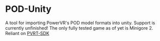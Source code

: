 # POD-Unity
A tool for importing PowerVR's POD model formats into unity.
Support is currently unfinished! The only fully tested game as of yet is Minigore 2.
Reliant on [PVRT-SDK](https://github.com/Zweronz/PVRT-SDK)
